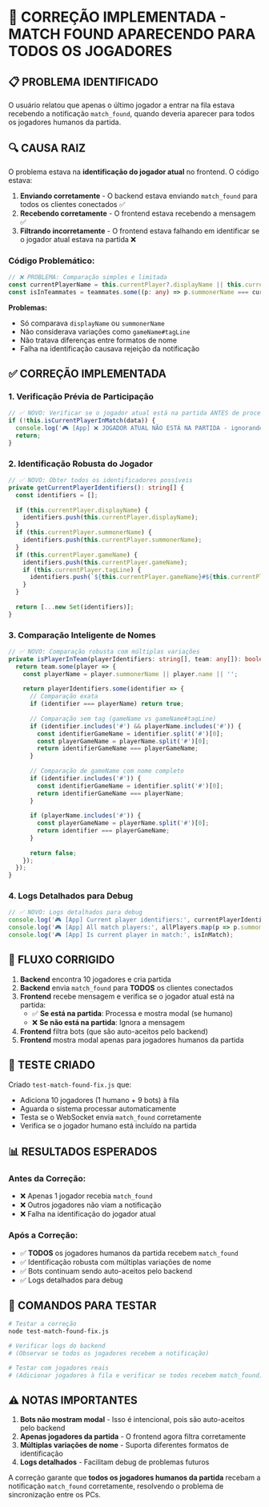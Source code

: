 # 🔧 CORREÇÃO IMPLEMENTADA - MATCH FOUND APARECENDO PARA TODOS OS JOGADORES

## 📋 PROBLEMA IDENTIFICADO

O usuário relatou que apenas o último jogador a entrar na fila estava recebendo a notificação `match_found`, quando deveria aparecer para todos os jogadores humanos da partida.

## 🔍 CAUSA RAIZ

O problema estava na **identificação do jogador atual** no frontend. O código estava:

1. **Enviando corretamente** - O backend estava enviando `match_found` para todos os clientes conectados ✅
2. **Recebendo corretamente** - O frontend estava recebendo a mensagem ✅  
3. **Filtrando incorretamente** - O frontend estava falhando em identificar se o jogador atual estava na partida ❌

### Código Problemático:
```typescript
// ❌ PROBLEMA: Comparação simples e limitada
const currentPlayerName = this.currentPlayer?.displayName || this.currentPlayer?.summonerName;
const isInTeammates = teammates.some((p: any) => p.summonerName === currentPlayerName);
```

**Problemas:**
- Só comparava `displayName` ou `summonerName`
- Não considerava variações como `gameName#tagLine`
- Não tratava diferenças entre formatos de nome
- Falha na identificação causava rejeição da notificação

## ✅ CORREÇÃO IMPLEMENTADA

### 1. **Verificação Prévia de Participação**
```typescript
// ✅ NOVO: Verificar se o jogador atual está na partida ANTES de processar
if (!this.isCurrentPlayerInMatch(data)) {
  console.log('🎮 [App] ❌ JOGADOR ATUAL NÃO ESTÁ NA PARTIDA - ignorando');
  return;
}
```

### 2. **Identificação Robusta do Jogador**
```typescript
// ✅ NOVO: Obter todos os identificadores possíveis
private getCurrentPlayerIdentifiers(): string[] {
  const identifiers = [];
  
  if (this.currentPlayer.displayName) {
    identifiers.push(this.currentPlayer.displayName);
  }
  if (this.currentPlayer.summonerName) {
    identifiers.push(this.currentPlayer.summonerName);
  }
  if (this.currentPlayer.gameName) {
    identifiers.push(this.currentPlayer.gameName);
    if (this.currentPlayer.tagLine) {
      identifiers.push(`${this.currentPlayer.gameName}#${this.currentPlayer.tagLine}`);
    }
  }
  
  return [...new Set(identifiers)];
}
```

### 3. **Comparação Inteligente de Nomes**
```typescript
// ✅ NOVO: Comparação robusta com múltiplas variações
private isPlayerInTeam(playerIdentifiers: string[], team: any[]): boolean {
  return team.some(player => {
    const playerName = player.summonerName || player.name || '';
    
    return playerIdentifiers.some(identifier => {
      // Comparação exata
      if (identifier === playerName) return true;
      
      // Comparação sem tag (gameName vs gameName#tagLine)
      if (identifier.includes('#') && playerName.includes('#')) {
        const identifierGameName = identifier.split('#')[0];
        const playerGameName = playerName.split('#')[0];
        return identifierGameName === playerGameName;
      }
      
      // Comparação de gameName com nome completo
      if (identifier.includes('#')) {
        const identifierGameName = identifier.split('#')[0];
        return identifierGameName === playerName;
      }
      
      if (playerName.includes('#')) {
        const playerGameName = playerName.split('#')[0];
        return identifier === playerGameName;
      }
      
      return false;
    });
  });
}
```

### 4. **Logs Detalhados para Debug**
```typescript
// ✅ NOVO: Logs detalhados para debug
console.log('🎮 [App] Current player identifiers:', currentPlayerIdentifiers);
console.log('🎮 [App] All match players:', allPlayers.map(p => p.summonerName));
console.log('🎮 [App] Is current player in match:', isInMatch);
```

## 🎯 FLUXO CORRIGIDO

1. **Backend** encontra 10 jogadores e cria partida
2. **Backend** envia `match_found` para **TODOS** os clientes conectados
3. **Frontend** recebe mensagem e verifica se o jogador atual está na partida:
   - ✅ **Se está na partida**: Processa e mostra modal (se humano)
   - ❌ **Se não está na partida**: Ignora a mensagem
4. **Frontend** filtra bots (que são auto-aceitos pelo backend)
5. **Frontend** mostra modal apenas para jogadores humanos da partida

## 🧪 TESTE CRIADO

Criado `test-match-found-fix.js` que:
- Adiciona 10 jogadores (1 humano + 9 bots) à fila
- Aguarda o sistema processar automaticamente
- Testa se o WebSocket envia `match_found` corretamente
- Verifica se o jogador humano está incluído na partida

## 📊 RESULTADOS ESPERADOS

### Antes da Correção:
- ❌ Apenas 1 jogador recebia `match_found`
- ❌ Outros jogadores não viam a notificação
- ❌ Falha na identificação do jogador atual

### Após a Correção:
- ✅ **TODOS** os jogadores humanos da partida recebem `match_found`
- ✅ Identificação robusta com múltiplas variações de nome
- ✅ Bots continuam sendo auto-aceitos pelo backend
- ✅ Logs detalhados para debug

## 🔧 COMANDOS PARA TESTAR

```bash
# Testar a correção
node test-match-found-fix.js

# Verificar logs do backend
# (Observar se todos os jogadores recebem a notificação)

# Testar com jogadores reais
# (Adicionar jogadores à fila e verificar se todos recebem match_found)
```

## ⚠️ NOTAS IMPORTANTES

1. **Bots não mostram modal** - Isso é intencional, pois são auto-aceitos pelo backend
2. **Apenas jogadores da partida** - O frontend agora filtra corretamente
3. **Múltiplas variações de nome** - Suporta diferentes formatos de identificação
4. **Logs detalhados** - Facilitam debug de problemas futuros

A correção garante que **todos os jogadores humanos da partida** recebam a notificação `match_found` corretamente, resolvendo o problema de sincronização entre os PCs. 